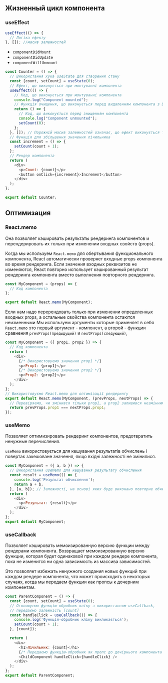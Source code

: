 ## Жизненный цикл компонента
### useEffect
```js
useEffect(() => {
  // Логіка ефекту
}, []); //масив залежностей
```
- `componentDidMount`
- `componentDidUpdate`
- `componentWillUnmount`

```js
const Counter = () => {
  // Використання хука useState для створення стану
  const [count, setCount] = useState(0);
  // Ефект, що виконується при монтуванні компонента
  useEffect(() => {
    // Код, що виконується при монтуванні компонента
    console.log("Component mounted");
    // Функція очищення, що виконується перед видаленням компонента з DOM
    return () => {
      // Код, що виконується перед знищенням компонента
      console.log("Component unmounted");
      setCount(0);
    };
  }, []); // Порожній масив залежностей означає, що ефект виконується тільки при монтуванні та розмонтуванні компонента
  // Функція для збільшення значення лічильника
  const increment = () => {
    setCount(count + 1);
  };
  // Рендер компонента
  return (
    <div>
      <p>Count: {count}</p>
      <button onClick={increment}>Increment</button>
    </div>
  );
};

export default Counter;
```

## Оптимизация
### React.memo
Она позволяет кэшировать результаты рендеринга компонентов и перендерировать их только при изменении входных свойств (props).

Когда мы используем `React.memo` для обертывания функционального компонента, React автоматически проверяет входные props компонента во время рендеринга. Если значения входных реквизитов не изменяются, React повторно использует кэшированный результат рендеринга компонента вместо выполнения повторного рендеринга.

```js
const MyComponent = (props) => {
  // Код компонента
};

export default React.memo(MyComponent);
```
Если нам надо перерендовать только при изменении определенных входных props, а остальные свойства компонента остаются неизменными
Мы используем аргументы которые применяет в себя `React.memo` это первый аргумент - компонент, а второй - функции сравнения `prevProps(предыдущий)` и `nextProps(следующий)`,
```js
const MyComponent = ({ prop1, prop2 }) => {
  // Код компонента
  return (
    <div>
      {/* Використовуємо значення prop1 */}
      <p>Prop1: {prop1}</p>
      {/* Використовуємо значення prop2 */}
      <p>Prop2: {prop2}</p>
    </div>
  );
};
// Використовуємо React.memo для оптимізації рендерингу
export default React.memo(MyComponent, (prevProps, nextProps) => {
  // Перевіряємо, чи змінився тільки prop1, а prop2 залишився незмінним
  return prevProps.prop1 === nextProps.prop1;
});
```

### useMemo
Позволяет оптимизировать рендеринг компонентов, предотвратить ненужные перечисления.

`useMemo` використовується для кешування результатів обчислень і повертає закешоване значення, якщо вхідні залежності не змінилися. 
```js
const MyComponent = ({ a, b }) => {
  // Використання useMemo для кешування результату обчислення
  const result = useMemo(() => {
    console.log('Результат обчислення');
    return a + b;
  }, [a, b]); // Залежності, на основі яких буде виконано повторне обчислення
  return (
    <div>
      <p>Результат: {result}</p>
    </div>
  );
};
export default MyComponent;
```

### useCallback
Позволяет кэшировать мемоизированную версию функции между рендерами компонента.
Возвращает мемоизированную версию функции, которая будет одинаковой при каждом рендере компонента, пока не изменится ни одна зависимость из массива зависимостей.

Это позволяет избежать ненужного создания новых функций при каждом рендере компонента, что может происходить в некоторых случаях, когда мы передаем функции как пропсы к дочерним компонентам.
```js
const ParentComponent = () => {
  const [count, setCount] = useState(0);
  // Оголошуємо функцію-обробник кліку з використанням useCallback,
  // передаємо залежність [count]
  const handleClick = useCallback(() => {
    console.log('Функція-обробник кліку викликається');
    setCount(count + 1);
  }, [count]);

  return (
    <div>
      <h1>Лічильник: {count}</h1>
      {/* Передаємо функцію-обробник як пропс до дочірнього компонента */}
      <ChildComponent handleClick={handleClick} />
    </div>
  );
};
export default ParentComponent;
```
